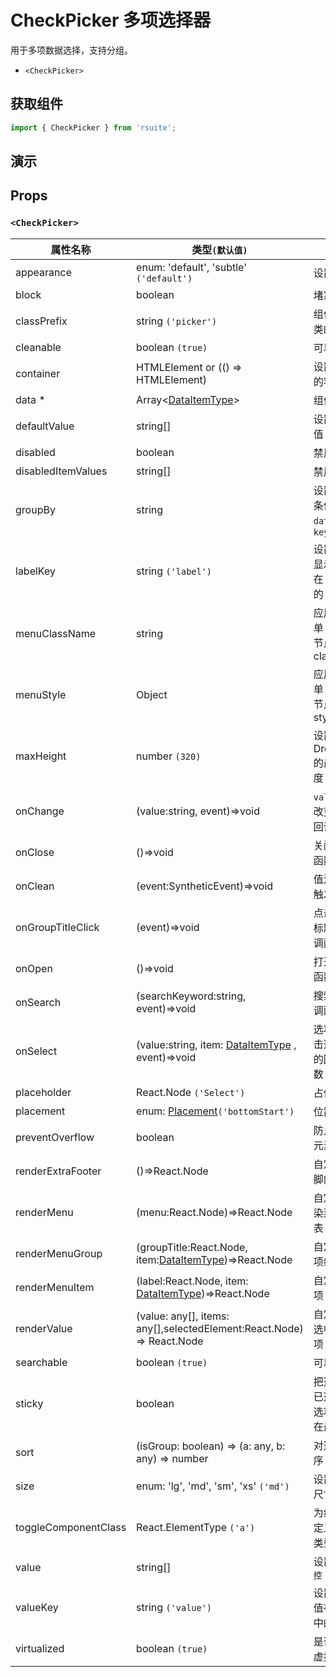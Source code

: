 # CheckPicker 多项选择器

用于多项数据选择，支持分组。

- `<CheckPicker>`

## 获取组件

```js
import { CheckPicker } from 'rsuite';
```

## 演示

<!--{demo}-->

## Props

### `<CheckPicker>`

| 属性名称             | 类型`(默认值)`                                                        | 描述                                 |
| -------------------- | --------------------------------------------------------------------- | ------------------------------------ |
| appearance           | enum: 'default', 'subtle' `('default')`                               | 设置外观                             |
| block                | boolean                                                               | 堵塞整行                             |
| classPrefix          | string `('picker')`                                                   | 组件 CSS 类的前缀                    |
| cleanable            | boolean `(true)`                                                      | 可以清除                             |
| container            | HTMLElement or (() => HTMLElement)                                    | 设置渲染的容器                       |
| data \*              | Array&lt;[DataItemType](#types)&gt;                                   | 组件数据                             |
| defaultValue         | string[]                                                              | 设置默认值 `非受控`                  |
| disabled             | boolean                                                               | 禁用组件                             |
| disabledItemValues   | string[]                                                              | 禁用选项                             |
| groupBy              | string                                                                | 设置分组条件在 `data` 中的 `key`     |
| labelKey             | string `('label')`                                                    | 设置选项显示内容在 `data` 中的 `key` |
| menuClassName        | string                                                                | 应用于菜单 DOM 节点的 css class      |
| menuStyle            | Object                                                                | 应用于菜单 DOM 节点的 style          |
| maxHeight            | number `(320)`                                                        | 设置 Dropdown 的最大高度             |
| onChange             | (value:string, event)=>void                                           | `value` 发生改变时的回调函数         |
| onClose              | ()=>void                                                              | 关闭回调函数                         |
| onClean              | (event:SyntheticEvent)=>void                                          | 值清理时触发回调                     |
| onGroupTitleClick    | (event)=>void                                                         | 点击分组标题的回调函数               |
| onOpen               | ()=>void                                                              | 打开回调函数                         |
| onSearch             | (searchKeyword:string, event)=>void                                   | 搜索的回调函数                       |
| onSelect             | (value:string, item: [DataItemType](#types) , event)=>void            | 选项被点击选择后的回调函数           |
| placeholder          | React.Node `('Select')`                                               | 占位符                               |
| placement            | enum: [Placement](#types)`('bottomStart')`                            | 位置                                 |
| preventOverflow      | boolean                                                               | 防止浮动元素溢出                     |
| renderExtraFooter    | ()=>React.Node                                                        | 自定义页脚内容                       |
| renderMenu           | (menu:React.Node)=>React.Node                                         | 自定义渲染菜单列表                   |
| renderMenuGroup      | (groupTitle:React.Node, item:[DataItemType](#types))=>React.Node      | 自定义选项组                         |
| renderMenuItem       | (label:React.Node, item: [DataItemType](#types))=>React.Node          | 自定义选项                           |
| renderValue          | (value: any[], items: any[],selectedElement:React.Node) => React.Node | 自定义被选中的选项                   |
| searchable           | boolean `(true)`                                                      | 可以搜索                             |
| sticky               | boolean                                                               | 把选项中已选择的选项置顶在最前面     |
| sort                 | (isGroup: boolean) => (a: any, b: any) => number                      | 对选项排序                           |
| size                 | enum: 'lg', 'md', 'sm', 'xs' `('md')`                                 | 设置组件尺寸                         |
| toggleComponentClass | React.ElementType `('a')`                                             | 为组件自定义元素类型                 |
| value                | string[]                                                              | 设置值 `受控`                        |
| valueKey             | string `('value')`                                                    | 设置选项值在 `data` 中的 `key`       |
| virtualized          | boolean `(true)`                                                      | 是否开启虚拟列表                     |
